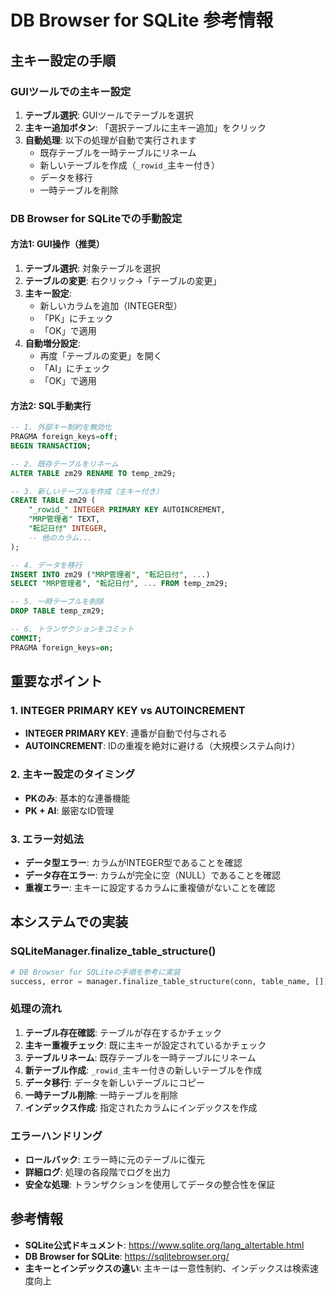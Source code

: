 # DB Browser for SQLite 参考情報

## 主キー設定の手順

### GUIツールでの主キー設定

1. **テーブル選択**: GUIツールでテーブルを選択
2. **主キー追加ボタン**: 「選択テーブルに主キー追加」をクリック
3. **自動処理**: 以下の処理が自動で実行されます
   - 既存テーブルを一時テーブルにリネーム
   - 新しいテーブルを作成（`_rowid_`主キー付き）
   - データを移行
   - 一時テーブルを削除

### DB Browser for SQLiteでの手動設定

#### 方法1: GUI操作（推奨）
1. **テーブル選択**: 対象テーブルを選択
2. **テーブルの変更**: 右クリック→「テーブルの変更」
3. **主キー設定**: 
   - 新しいカラムを追加（INTEGER型）
   - 「PK」にチェック
   - 「OK」で適用
4. **自動増分設定**: 
   - 再度「テーブルの変更」を開く
   - 「AI」にチェック
   - 「OK」で適用

#### 方法2: SQL手動実行
```sql
-- 1. 外部キー制約を無効化
PRAGMA foreign_keys=off;
BEGIN TRANSACTION;

-- 2. 既存テーブルをリネーム
ALTER TABLE zm29 RENAME TO temp_zm29;

-- 3. 新しいテーブルを作成（主キー付き）
CREATE TABLE zm29 (
    "_rowid_" INTEGER PRIMARY KEY AUTOINCREMENT,
    "MRP管理者" TEXT,
    "転記日付" INTEGER,
    -- 他のカラム...
);

-- 4. データを移行
INSERT INTO zm29 ("MRP管理者", "転記日付", ...)
SELECT "MRP管理者", "転記日付", ... FROM temp_zm29;

-- 5. 一時テーブルを削除
DROP TABLE temp_zm29;

-- 6. トランザクションをコミット
COMMIT;
PRAGMA foreign_keys=on;
```

## 重要なポイント

### 1. INTEGER PRIMARY KEY vs AUTOINCREMENT
- **INTEGER PRIMARY KEY**: 連番が自動で付与される
- **AUTOINCREMENT**: IDの重複を絶対に避ける（大規模システム向け）

### 2. 主キー設定のタイミング
- **PKのみ**: 基本的な連番機能
- **PK + AI**: 厳密なID管理

### 3. エラー対処法
- **データ型エラー**: カラムがINTEGER型であることを確認
- **データ存在エラー**: カラムが完全に空（NULL）であることを確認
- **重複エラー**: 主キーに設定するカラムに重複値がないことを確認

## 本システムでの実装

### SQLiteManager.finalize_table_structure()
```python
# DB Browser for SQLiteの手順を参考に実装
success, error = manager.finalize_table_structure(conn, table_name, [])
```

### 処理の流れ
1. **テーブル存在確認**: テーブルが存在するかチェック
2. **主キー重複チェック**: 既に主キーが設定されているかチェック
3. **テーブルリネーム**: 既存テーブルを一時テーブルにリネーム
4. **新テーブル作成**: `_rowid_`主キー付きの新しいテーブルを作成
5. **データ移行**: データを新しいテーブルにコピー
6. **一時テーブル削除**: 一時テーブルを削除
7. **インデックス作成**: 指定されたカラムにインデックスを作成

### エラーハンドリング
- **ロールバック**: エラー時に元のテーブルに復元
- **詳細ログ**: 処理の各段階でログを出力
- **安全な処理**: トランザクションを使用してデータの整合性を保証

## 参考情報

- **SQLite公式ドキュメント**: https://www.sqlite.org/lang_altertable.html
- **DB Browser for SQLite**: https://sqlitebrowser.org/
- **主キーとインデックスの違い**: 主キーは一意性制約、インデックスは検索速度向上 
